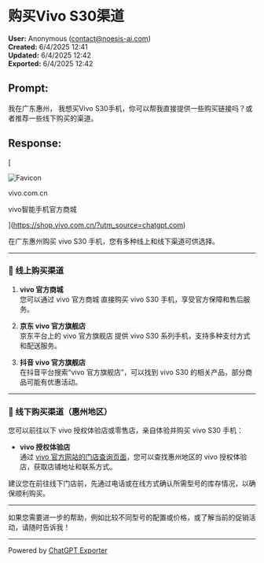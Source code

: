 # 购买Vivo S30渠道

**User:** Anonymous (contact@noesis-ai.com)  
**Created:** 6/4/2025 12:41  
**Updated:** 6/4/2025 12:42  
**Exported:** 6/4/2025 12:42  

## Prompt:
我在广东惠州， 我想买Vivo S30手机，你可以帮我直接提供一些购买链接吗？或者推荐一些线下购买的渠道。

## Response:
[

![Favicon](https://www.google.com/s2/favicons?domain=https://shop.vivo.com.cn&sz=32)

vivo.com.cn

vivo智能手机官方商城

](https://shop.vivo.com.cn/?utm_source=chatgpt.com)

在广东惠州购买 vivo S30 手机，您有多种线上和线下渠道可供选择。

* * *

### 🛒 线上购买渠道

1.  **vivo 官方商城**  
    您可以通过 vivo 官方商城 直接购买 vivo S30 手机，享受官方保障和售后服务。
    
2.  **京东 vivo 官方旗舰店**  
    京东平台上的 vivo 官方旗舰店 提供 vivo S30 系列手机，支持多种支付方式和配送服务。
    
3.  **抖音 vivo 官方旗舰店**  
    在抖音平台搜索“vivo 官方旗舰店”，可以找到 vivo S30 的相关产品，部分商品可能有优惠活动。
    

* * *

### 🏬 线下购买渠道（惠州地区）

您可以前往以下 vivo 授权体验店或零售店，亲自体验并购买 vivo S30 手机：

*   **vivo 授权体验店**  
    通过 [vivo 官方网站的门店查询页面](https://www.vivo.com.cn/store)，您可以查找惠州地区的 vivo 授权体验店，获取店铺地址和联系方式。
    

建议您在前往线下门店前，先通过电话或在线方式确认所需型号的库存情况，以确保顺利购买。

* * *

如果您需要进一步的帮助，例如比较不同型号的配置或价格，或了解当前的促销活动，请随时告诉我！



---
Powered by [ChatGPT Exporter](https://www.chatgptexporter.com)